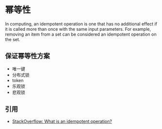 # 幂等性

In computing, an idempotent operation is one that has no additional effect if it is called more than once with the same input parameters. For example, removing an item from a set can be considered an idempotent operation on the set.

## 保证幂等性方案

- 唯一键
- 分布式锁
- token
- 乐观锁
- 悲观锁

## 引用

- [StackOverflow: What is an idempotent operation?](https://stackoverflow.com/questions/1077412/what-is-an-idempotent-operation)